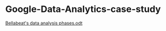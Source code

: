 # Google-Data-Analytics-case-study

[Bellabeat's data analysis phases.odt](https://github.com/anthoulab/Bellabeat-Data-Analysis-case-study/files/10324489/Bellabeat.s.data.analysis.phases.odt)

